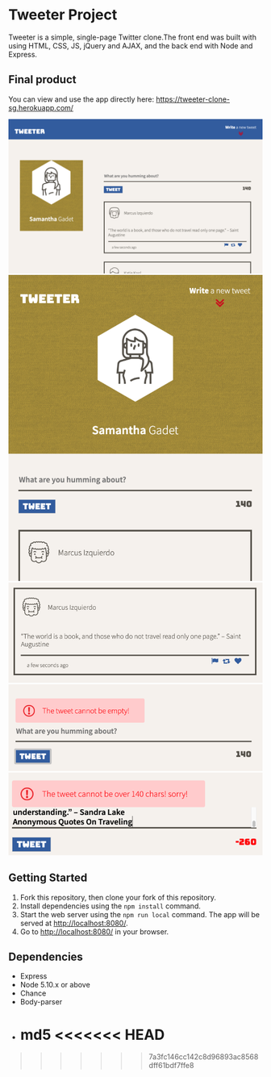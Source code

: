 # Tweeter Project

Tweeter is a simple, single-page Twitter clone.The front end was built with using HTML, CSS, JS, jQuery and AJAX, and the back end with Node and Express.

## Final product

You can view and use the app directly here: https://tweeter-clone-sg.herokuapp.com/

!["main page on desktop"](https://github.com/Samy0412/tweeter/blob/master/docs/Mains%20page%20-desktop.png?raw=true)
!["main page on tablet"](https://github.com/Samy0412/tweeter/blob/master/docs/Main%20page-tablet.png?raw=true)
!["tweet box"](https://github.com/Samy0412/tweeter/blob/master/docs/Tweet%20box.png?raw=true)
!["Error box 1"](https://github.com/Samy0412/tweeter/blob/master/docs/error-message%201.png?raw=true)
!["Error box 2"](https://github.com/Samy0412/tweeter/blob/master/docs/error-message%202.png?raw=true)

## Getting Started

1. Fork this repository, then clone your fork of this repository.
2. Install dependencies using the `npm install` command.
3. Start the web server using the `npm run local` command. The app will be served at <http://localhost:8080/>.
4. Go to <http://localhost:8080/> in your browser.

## Dependencies

- Express
- Node 5.10.x or above
- Chance
- Body-parser
- md5
  <<<<<<< HEAD
  =======

> > > > > > > 7a3fc146cc142c8d96893ac8568dff61bdf7ffe8
